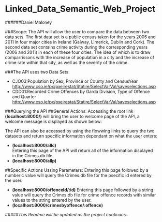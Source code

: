 # Linked_Data_Semantic_Web_Project

######Daniel Maloney

###Scope:
The API will allow the user to compare the data between two data sets. 
The first data set is a public census taken for the years 2006 and 2011 in four major cities 
in Ireland (Galway, Limerick, Dublin and Cork). The second data set contains crime activity during
the corresponding years (2006 and 2011) in each of these four cities. The idea of which is to
draw comparrissons with the increase of population in a city and the increase of crime rate within that city, 
as well as the severity of the crime.

###The API uses two Data Sets:
- CJQ03:Population by Sex, Province or County and CensusYear
http://www.cso.ie/px/pxeirestat/Statire/SelectVarVal/saveselections.asp
- CDD01:Recorded Crime Offences by Garda Division, Type of Offence and Quarter
http://www.cso.ie/px/pxeirestat/Statire/SelectVarVal/saveselections.asp

###Querying the API
##General Actions:
Accessing the root link **(localhost:8000/)** will bring the user to welcome page of the API, a welcome message is displayed as shown below:

The API can also be accessed by using the flowwing links to query the two datasets and return specific information dependant on what the user enters:
- **(localhost:8000/allc)**
<br>Entering this page of the API will return all of the information displayed in the Crimes.db file.</br>
- **(localhost:8000/allp)**

##Specific Actions Ussing Parameters:
Entering this page followed by a numberic value will query the Crimes.db file for the psecific id entered by the user.
- **(localhost:8000/offenceId/:id)**
Entering this page followed by a string value will query the Crimes.db file for crime offence records with similar values to the string entered by the user.
- **(localhost:8000/crimesbyoffence/:offence)**

#####*This Readme will be updated as the project continues..*


